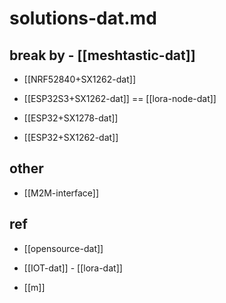 
# solutions-dat.md

## break by - [[meshtastic-dat]]

- [[NRF52840+SX1262-dat]]


- [[ESP32S3+SX1262-dat]] == [[lora-node-dat]]

- [[ESP32+SX1278-dat]]

- [[ESP32+SX1262-dat]]



## other 

- [[M2M-interface]]

## ref 

- [[opensource-dat]]

- [[IOT-dat]] - [[lora-dat]]

- [[m]]